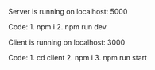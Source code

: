 


Server is running on localhost: 5000

Code: 1. npm i 2. npm run dev

Client is running on localhost: 3000

Code: 1. cd client  2. npm i 3. npm run start 